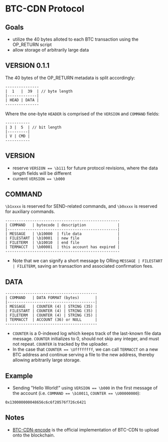 # BTC-CDN Protocol

Goals
----

* utilize the 40 bytes alloted to each BTC transaction using the OP_RETURN script
* allow storage of arbitrarily large data

VERSION 0.1.1
----

The 40 bytes of the OP_RETURN metadata is split accordingly:

```
---------------
|  1   |  39  | // byte length
|-------------|
| HEAD | DATA |
---------------
```

Where the one-byte `HEADER` is comprised of the `VERSION` and `COMMAND` fields:

```
-----------
| 3 |  5  | // bit length
|---------|
| V | CMD |
-----------
```

VERSION
----

* reserve `VERSION == \b111` for future protocol revisions, where the data length fields will be different
* current `VERSION == \b000`

COMMAND
----

`\b1xxxx` is reserved for SEND-related commands, and `\b0xxxx` is reserved for auxiliary commands.

```
---------------------------------------------------
| COMMAND   | bytecode | description              |
|-------------------------------------------------|
| MESSAGE   | \b10000  | file data                |
| FILESTART | \b10001  | new file                 |
| FILETERM  | \b10010  | end file                 |
| TERMACCT  | \b00001  | this account has expired |
---------------------------------------------------
```

* Note that we can signify a short message by ORing `MESSAGE | FILESTART | FILETERM`, saving an transaction and associated confirmation fees.

DATA
----

```
-----------------------------------------
| COMMAND   | DATA FORMAT (bytes)       |
|---------------------------------------|
| MESSAGE   | COUNTER (4) | STRING (35) |
| FILESTART | COUNTER (4) | STRING (35) |
| FILETERM  | COUNTER (4) | STRING (35) |
| TERMACCT  | ACCOUNT (36) or NULL      |
-----------------------------------------
```

* `COUNTER` is a 0-indexed log which keeps track of the last-known file data message. `COUNTER` initializes to 0, should not skip any integer, and must not repeat. `COUNTER` is tracked by the uploader.
* In the case that `COUNTER == \Uffffffff`, we can call `TERMACCT` on a new BTC address and continue serving a file to the new address, thereby allowing arbitrarily large storage.

Example
----

* Sending "Hello World!" using `VERSION == \b000` in the first message of the account (i.e. `COMMAND == \b10011`, `COUNTER == \U00000000`):

```
0x130000000048656c6c6f20576f726c6421
```

Notes
----

* [BTC-CDN-encode](https://github.com/cripplet/btc-cdn-encode) is the official implementation of BTC-CDN to upload onto the blockchain.
